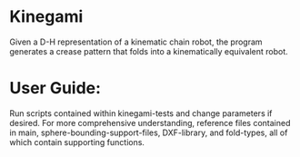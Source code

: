# Kinegami
Given a D-H representation of a kinematic chain robot, the program generates a crease pattern that folds into a kinematically equivalent robot.

# User Guide:
Run scripts contained within kinegami-tests and change parameters if desired. For more comprehensive understanding, reference files contained in main, sphere-bounding-support-files, DXF-library, and fold-types, all of which contain supporting functions. 
